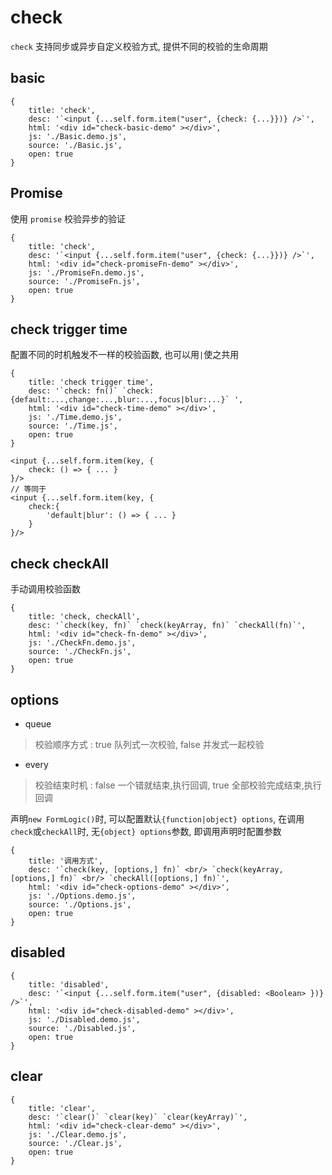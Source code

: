 # check

`check` 支持同步或异步自定义校验方式, 提供不同的校验的生命周期

## basic

````code
{
    title: 'check',
    desc: '`<input {...self.form.item("user", {check: {...}})} />`',
    html: '<div id="check-basic-demo" ></div>',
    js: './Basic.demo.js',
    source: './Basic.js',
    open: true
}
````


## Promise

使用 `promise` 校验异步的验证

````code
{
    title: 'check',
    desc: '`<input {...self.form.item("user", {check: {...}})} />`',
    html: '<div id="check-promiseFn-demo" ></div>',
    js: './PromiseFn.demo.js',
    source: './PromiseFn.js',
    open: true
}
````

## check trigger time

配置不同的时机触发不一样的校验函数, 也可以用`|`使之共用

````code
{
    title: 'check trigger time',
    desc: '`check: fn()` `check: {default:...,change:...,blur:...,focus|blur:...}` ',
    html: '<div id="check-time-demo" ></div>',
    js: './Time.demo.js',
    source: './Time.js',
    open: true
}
````
```
<input {...self.form.item(key, {
    check: () => { ... }
}/>
// 等同于
<input {...self.form.item(key, {
    check:{
        'default|blur': () => { ... }
    }
}/>
```

## check checkAll

手动调用校验函数

````code
{
    title: 'check, checkAll',
    desc: '`check(key, fn)` `check(keyArray, fn)` `checkAll(fn)`',
    html: '<div id="check-fn-demo" ></div>',
    js: './CheckFn.demo.js',
    source: './CheckFn.js',
    open: true
}
````

## options

- queue       
> 校验顺序方式 : true 队列式一次校验, false 并发式一起校验      
- every     
> 校验结束时机 : false 一个错就结束,执行回调, true 全部校验完成结束,执行回调

声明`new FormLogic()`时, 可以配置默认`{function|object} options`, 
在调用`check`或`checkAll`时, 无`{object} options`参数, 即调用声明时配置参数

````code
{
    title: '调用方式',
    desc: '`check(key, [options,] fn)` <br/> `check(keyArray, [options,] fn)` <br/> `checkAll([options,] fn)`',
    html: '<div id="check-options-demo" ></div>',
    js: './Options.demo.js',
    source: './Options.js',
    open: true
}
````

## disabled

````code
{
    title: 'disabled',
    desc: '`<input {...self.form.item("user", {disabled: <Boolean> })} />`',
    html: '<div id="check-disabled-demo" ></div>',
    js: './Disabled.demo.js',
    source: './Disabled.js',
    open: true
}
````

## clear

````code
{
    title: 'clear',
    desc: '`clear()` `clear(key)` `clear(keyArray)`',
    html: '<div id="check-clear-demo" ></div>',
    js: './Clear.demo.js',
    source: './Clear.js',
    open: true
}
````